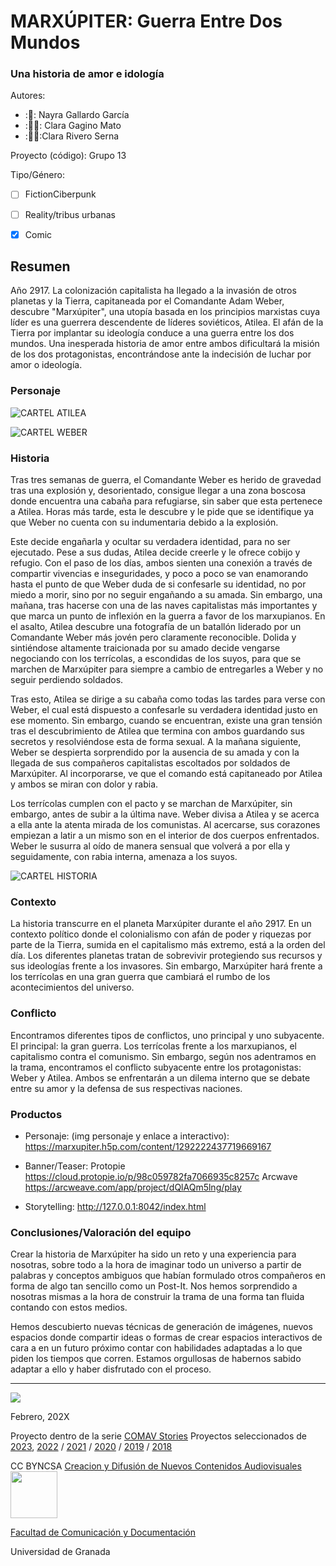 
# MARXÚPITER: Guerra Entre Dos Mundos
### Una historia de amor e idología


Autores:  
<!---
Incluir lista de personas del grupo 
Se puede añadir enlace a página personal de github o lo que se quiera...(optativo)
-->

- :🤠: Nayra Gallardo García
- :👩‍🦲: Clara Gagino Mato
- :🧙‍♀️:Clara Rivero Serna


Proyecto (código): Grupo 13

Tipo/Género:  
- [ ] FictionCiberpunk  
- [ ] Reality/tribus urbanas  
- [x] Comic



## Resumen
Año 2917.  La colonización capitalista ha llegado a la invasión de otros planetas y la Tierra, capitaneada por el Comandante Adam Weber, descubre "Marxúpiter", una utopía basada en los principios marxistas cuya líder es una guerrera descendente de líderes soviéticos, Atilea. El afán de la Tierra por implantar su ideología conduce a una guerra entre los dos mundos. Una inesperada historia de amor entre ambos dificultará la misión de los dos protagonistas, encontrándose ante la indecisión de luchar por amor o ideología.


### Personaje
![CARTEL ATILEA](https://github.com/itsnxyrx/my_storytelling/assets/163114067/2d44a2e4-a08d-481f-9c55-029c90e4be5c)

![CARTEL WEBER](https://github.com/itsnxyrx/my_storytelling/assets/163114067/22eec1b7-fbb4-4235-8316-8f219b4c20a8)


### Historia
Tras tres semanas de guerra, el Comandante Weber es herido de gravedad tras una explosión y, desorientado, consigue llegar a una zona boscosa donde encuentra una cabaña para refugiarse, sin saber que esta pertenece a Atilea. Horas más tarde, esta le descubre y le pide que se identifique ya que Weber no cuenta con su indumentaria debido a la explosión. 

Este decide engañarla y ocultar su verdadera identidad, para no ser ejecutado. Pese a sus dudas, Atilea decide creerle y le ofrece cobijo y refugio. Con el paso de los días, ambos sienten una conexión a través de compartir vivencias e inseguridades, y poco a poco se van enamorando hasta el punto de que Weber duda de si confesarle su identidad, no por miedo a morir, sino por no seguir engañando a su amada. Sin embargo, una mañana, tras hacerse con una de las naves capitalistas más importantes y que marca un punto de inflexión en la guerra a favor de los marxupianos. En el asalto, Atilea descubre una fotografía de un batallón liderado por un Comandante Weber más jovén pero claramente reconocible. Dolida y sintiéndose altamente traicionada por su amado decide vengarse negociando con los terrícolas, a escondidas de los suyos, para que se marchen de Marxúpiter para siempre a cambio de entregarles a Weber y no seguir perdiendo soldados. 

Tras esto, Atilea se dirige a su cabaña como todas las tardes para verse con Weber, el cual está dispuesto a confesarle su verdadera identidad justo en ese momento. Sin embargo, cuando se encuentran, existe una gran tensión tras el descubrimiento de Atilea que termina con ambos guardando sus secretos y resolviéndose esta de forma sexual. A la mañana siguiente, Weber se despierta sorprendido por la ausencia de su amada y con la llegada de sus compañeros capitalistas escoltados por soldados de Marxúpiter. Al incorporarse, ve que el comando está capitaneado por Atilea y ambos se miran con dolor y rabia.

Los terrícolas cumplen con el pacto y se marchan de Marxúpiter, sin embargo, antes de subir a la última nave. Weber divisa a Atilea y se acerca a ella ante la atenta mirada de los comunistas. Al acercarse, sus corazones empiezan a latir a un mismo son en el interior de dos cuerpos enfrentados. Weber le susurra al oído de manera sensual que volverá a por ella y seguidamente, con rabia interna, amenaza a los suyos. 

![CARTEL HISTORIA](https://github.com/itsnxyrx/my_storytelling/assets/163114067/0fd55565-e810-456d-a8c0-c6bd5d227783)


### Contexto
La historia transcurre en el planeta Marxúpiter durante el año 2917. En un contexto político donde el colonialismo con afán de poder y riquezas por parte de la Tierra, sumida en el capitalismo más extremo, está a la orden del día. Los diferentes planetas tratan de sobrevivir protegiendo sus recursos y sus ideologías frente a los invasores. Sin embargo, Marxúpiter hará frente a los terrícolas en una gran guerra que cambiará el rumbo de los acontecimientos del universo. 


### Conflicto 
Encontramos diferentes tipos de conflictos, uno principal y uno subyacente. El principal: la gran guerra. Los terrícolas frente a los marxupianos, el capitalismo contra el comunismo. Sin embargo, según nos adentramos en la trama, encontramos el conflicto subyacente entre los protagonistas: Weber y Atilea. Ambos se enfrentarán a un dilema interno que se debate entre su amor y la defensa de sus respectivas naciones. 

### Productos

- Personaje: (img personaje y enlace a interactivo): https://marxupiter.h5p.com/content/1292222437719669167 

- Banner/Teaser: Protopie https://cloud.protopie.io/p/98c059782fa7066935c8257c Arcwave https://arcweave.com/app/project/dQlAQm5lng/play

- Storytelling: http://127.0.0.1:8042/index.html
  




### Conclusiones/Valoración del equipo
Crear la historia de Marxúpiter ha sido un reto y una experiencia para nosotras, sobre todo a la hora de imaginar todo un universo a partir de palabras y conceptos ambiguos que habían formulado otros compañeros en forma de algo tan sencillo como un Post-It. Nos hemos sorprendido a nosotras mismas a la hora de construir la trama de una forma tan fluida contando con estos medios.

Hemos descubierto nuevas técnicas de generación de imágenes, nuevos espacios donde compartir ideas o formas de crear espacios interactivos de cara a en un futuro próximo contar con habilidades adaptadas a lo que piden los tiempos que corren. Estamos orgullosas de habernos sabido adaptar a ello y haber disfrutado con el proceso. 


------
![](https://upload.wikimedia.org/wikipedia/commons/thumb/6/62/CC-BY-SA-Andere_Wikis_%28v%29.svg/200px-CC-BY-SA-Andere_Wikis_%28v%29.svg.png)




<!---
Lista completa de emojis de markDown - https://gist.github.com/rxaviers/7360908) 
-->



Febrero, 202X

Proyecto dentro de la serie [COMAV Stories](https://github.com/mgea/storytelling/blob/master/What_is_a_digital_storytelling.md) 
Proyectos seleccionados de [2023](https://github.com/mgea/storytelling/tree/master/2023), [2022](https://github.com/mgea/storytelling/blob/master/2022/readme.md) / [2021](https://github.com/mgea/storytelling/blob/master/2021/readme.md) / [2020](https://github.com/mgea/storytelling/blob/master/2020/readme.md)  / 
[2019](https://github.com/mgea/storytelling/blob/master/2019/readme.md) / [2018](https://github.com/mgea/storytelling/blob/master/2018/readme.md) 

CC BYNCSA  [Creacion y Difusión de Nuevos Contenidos Audiovisuales](http://utopolis.ugr.es/medialab)
<img src="https://mirrors.creativecommons.org/presskit/buttons/88x31/png/by-nc-sa.png"  width="75" > 

[Facultad de Comunicación y Documentación](http://fcd.ugr.es)

Universidad de Granada
